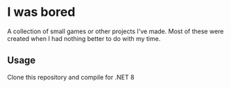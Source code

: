 
# I was bored

A collection of small games or other projects I've made. Most of these were created when I had nothing better to do with my time.


## Usage

Clone this repository and compile for .NET 8

